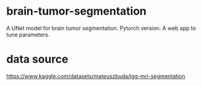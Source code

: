 # brain-tumor-segmentation
A UNet model for brain tumor segmentation. Pytorch version. A web app to tune parameters.

# data source
https://www.kaggle.com/datasets/mateuszbuda/lgg-mri-segmentation
